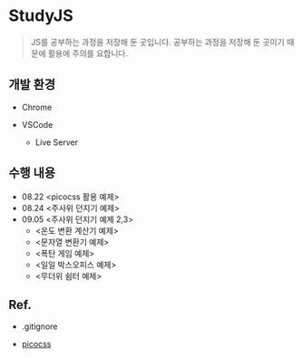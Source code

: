# StudyJS

>JS를 공부하는 과정을 저장해 둔 곳입니다. 공부하는 과정을 저장해 둔 곳이기 때문에 활용에 주의를 요합니다.

## 개발 환경

- Chrome

- VSCode
    - Live Server


## 수행 내용
- 08.22 <picocss 활용 예제>
- 08.24 <주사위 던지기 예제>
- 09.05 <주사위 던지기 예제 2,3>  
    - <온도 변환 계산기 예제>  
    - <문자열 변환기 예제>  
    - <폭탄 게임 예제>  
    - <일일 박스오피스 예제>
    - <무더위 쉼터 예제>


## Ref.
- .gitignore

- [picocss](https://picocss.com/)